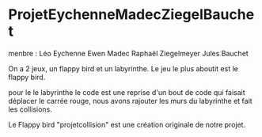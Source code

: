 # ProjetEychenneMadecZiegelBauchet
menbre : 
Léo Eychenne
Ewen Madec 
Raphaël Ziegelmeyer
Jules Bauchet

On a 2 jeux, un flappy bird et un labyrinthe. Le jeu le plus aboutit est le flappy bird.

pour le le labyrinthe le code est une reprise d'un bout de code qui faisait déplacer le carrée rouge, nous avons rajouter les 
murs du labyrinthe et fait les collisions.

Le Flappy bird "projetcollision" est une création originale de notre projet.
